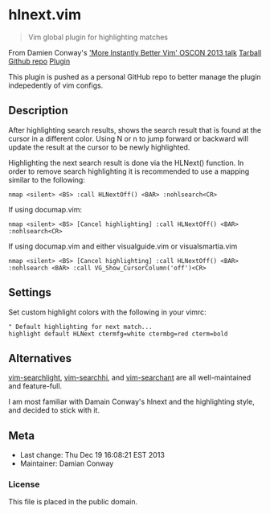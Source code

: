 # hlnext.vim

> Vim global plugin for highlighting matches

From Damien Conway's ['More Instantly Better Vim' OSCON 2013 talk](https://www.youtube.com/watch?v=aHm36-na4-4)
[Tarball](http://is.gd/IBV2013)
[Github repo](https://github.com/thoughtstream/Damian-Conway-s-Vim-Setup)
[Plugin](https://github.com/thoughtstream/Damian-Conway-s-Vim-Setup/blob/master/plugin/hlnext.vim)

This plugin is pushed as a personal GitHub repo to better manage the plugin indepedently of vim configs.

## Description

After highlighting search results, shows the search result
that is found at the cursor in a different color.  Using N or n
to jump forward or backward will update the result at the
cursor to be newly highlighted.

Highlighting the next search result is done via the HLNext()
function.  In order to remove search highlighting it is
recommended to use a mapping similar to the following:

```vimscript
nmap <silent> <BS> :call HLNextOff() <BAR> :nohlsearch<CR>
```

If using documap.vim:

```vimscript
nmap <silent> <BS> [Cancel highlighting] :call HLNextOff() <BAR> :nohlsearch<CR>
```

If using documap.vim and either visualguide.vim or visualsmartia.vim

```vimscript
nmap <silent> <BS> [Cancel highlighting] :call HLNextOff() <BAR> :nohlsearch <BAR> :call VG_Show_CursorColumn('off')<CR>
```

## Settings

Set custom highlight colors with the following in your vimrc:

```vimscript
" Default highlighting for next match...
highlight default HLNext ctermfg=white ctermbg=red cterm=bold
```

## Alternatives

[vim-searchlight](https://github.com/PeterRincker/vim-searchlight/), [vim-searchhi](https://github.com/qxxxb/vim-searchhi), and [vim-searchant](https://github.com/timakro/vim-searchant) are all well-maintained and feature-full.

I am most familiar with Damain Conway's hlnext and the highlighting style, and decided to stick with it.


## Meta

* Last change:	Thu Dec 19 16:08:21 EST 2013
* Maintainer:	Damian Conway

### License

This file is placed in the public domain.

